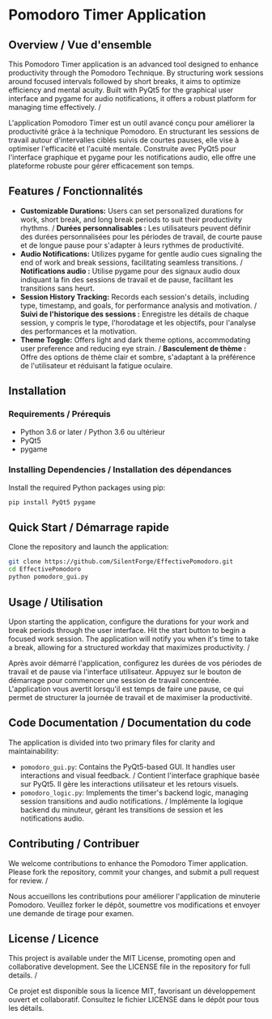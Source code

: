 
# Pomodoro Timer Application

## Overview / Vue d'ensemble

This Pomodoro Timer application is an advanced tool designed to enhance productivity through the Pomodoro Technique. By structuring work sessions around focused intervals followed by short breaks, it aims to optimize efficiency and mental acuity. Built with PyQt5 for the graphical user interface and pygame for audio notifications, it offers a robust platform for managing time effectively. / 

L'application Pomodoro Timer est un outil avancé conçu pour améliorer la productivité grâce à la technique Pomodoro. En structurant les sessions de travail autour d'intervalles ciblés suivis de courtes pauses, elle vise à optimiser l'efficacité et l'acuité mentale. Construite avec PyQt5 pour l'interface graphique et pygame pour les notifications audio, elle offre une plateforme robuste pour gérer efficacement son temps.

## Features / Fonctionnalités

- **Customizable Durations:** Users can set personalized durations for work, short break, and long break periods to suit their productivity rhythms. / **Durées personnalisables :** Les utilisateurs peuvent définir des durées personnalisées pour les périodes de travail, de courte pause et de longue pause pour s'adapter à leurs rythmes de productivité.
- **Audio Notifications:** Utilizes pygame for gentle audio cues signaling the end of work and break sessions, facilitating seamless transitions. / **Notifications audio :** Utilise pygame pour des signaux audio doux indiquant la fin des sessions de travail et de pause, facilitant les transitions sans heurt.
- **Session History Tracking:** Records each session's details, including type, timestamp, and goals, for performance analysis and motivation. / **Suivi de l'historique des sessions :** Enregistre les détails de chaque session, y compris le type, l'horodatage et les objectifs, pour l'analyse des performances et la motivation.
- **Theme Toggle:** Offers light and dark theme options, accommodating user preference and reducing eye strain. / **Basculement de thème :** Offre des options de thème clair et sombre, s'adaptant à la préférence de l'utilisateur et réduisant la fatigue oculaire.

## Installation

### Requirements / Prérequis

- Python 3.6 or later / Python 3.6 ou ultérieur
- PyQt5
- pygame

### Installing Dependencies / Installation des dépendances

Install the required Python packages using pip:

```bash
pip install PyQt5 pygame
```

## Quick Start / Démarrage rapide

Clone the repository and launch the application:

```bash
git clone https://github.com/SilentForge/EffectivePomodoro.git
cd EffectivePomodoro
python pomodoro_gui.py
```

## Usage / Utilisation

Upon starting the application, configure the durations for your work and break periods through the user interface. Hit the start button to begin a focused work session. The application will notify you when it's time to take a break, allowing for a structured workday that maximizes productivity. / 

Après avoir démarré l'application, configurez les durées de vos périodes de travail et de pause via l'interface utilisateur. Appuyez sur le bouton de démarrage pour commencer une session de travail concentrée. L'application vous avertit lorsqu'il est temps de faire une pause, ce qui permet de structurer la journée de travail et de maximiser la productivité.

## Code Documentation / Documentation du code

The application is divided into two primary files for clarity and maintainability:

- `pomodoro_gui.py`: Contains the PyQt5-based GUI. It handles user interactions and visual feedback. / Contient l'interface graphique basée sur PyQt5. Il gère les interactions utilisateur et les retours visuels.
- `pomodoro_logic.py`: Implements the timer's backend logic, managing session transitions and audio notifications. / Implémente la logique backend du minuteur, gérant les transitions de session et les notifications audio.

## Contributing / Contribuer

We welcome contributions to enhance the Pomodoro Timer application. Please fork the repository, commit your changes, and submit a pull request for review. / 

Nous accueillons les contributions pour améliorer l'application de minuterie Pomodoro. Veuillez forker le dépôt, soumettre vos modifications et envoyer une demande de tirage pour examen.

## License / Licence

This project is available under the MIT License, promoting open and collaborative development. See the LICENSE file in the repository for full details. / 

Ce projet est disponible sous la licence MIT, favorisant un développement ouvert et collaboratif. Consultez le fichier LICENSE dans le dépôt pour tous les détails.
